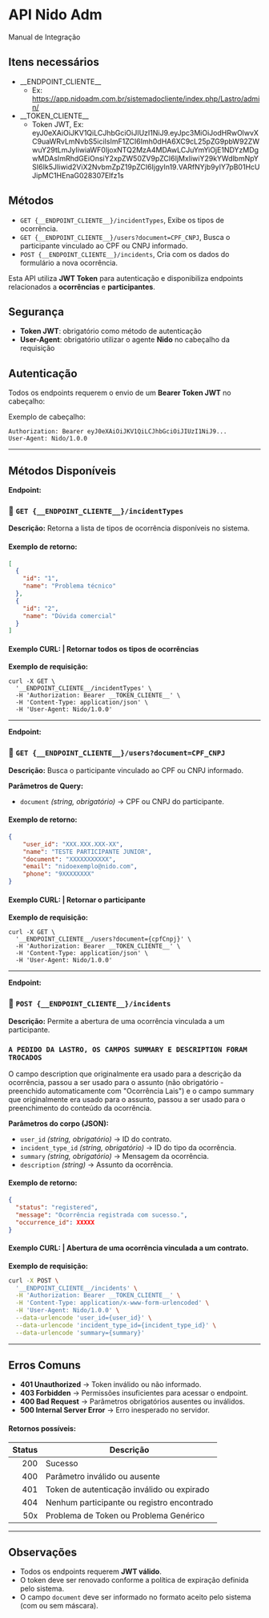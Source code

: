 # API Nido Adm

Manual de Integração

## Itens necessários

- \_\_ENDPOINT_CLIENTE__
  - Ex: https://app.nidoadm.com.br/sistemadocliente/index.php/Lastro/admin/
- \_\_TOKEN_CLIENTE__
  - Token JWT, Ex: eyJ0eXAiOiJKV1QiLCJhbGciOiJIUzI1NiJ9.eyJpc3MiOiJodHRwOlwvXC9uaWRvLmNvbS5iciIsImF1ZCI6Imh0dHA6XC9cL25pZG9pbW92ZWwuY29tLmJyIiwiaWF0IjoxNTQ2MzA4MDAwLCJuYmYiOjE1NDYzMDgwMDAsImRhdGEiOnsiY2xpZW50ZV9pZCI6IjMxIiwiY29kYWdlbmNpYSI6Ik5JIiwid2ViX2NvbmZpZ19pZCI6IjgyIn19.VARfNYjb9yIY7pB01HcUJipMC1HEnaG028307Elfz1s

## Métodos

- `GET {__ENDPOINT_CLIENTE__}/incidentTypes`, Exibe os tipos de ocorrência.
- `GET {__ENDPOINT_CLIENTE__}/users?document=CPF_CNPJ`, Busca o participante vinculado ao CPF ou CNPJ informado.
- `POST {__ENDPOINT_CLIENTE__}/incidents`, Cria com os dados do formulário a nova ocorrência.

Esta API utiliza **JWT Token** para autenticação e disponibiliza endpoints relacionados a **ocorrências** e **participantes**.

## Segurança

- **Token JWT**: obrigatório como método de autenticação
- **User-Agent**: obrigatório utilizar o agente **Nido** no cabeçalho da requisição

## Autenticação

Todos os endpoints requerem o envio de um **Bearer Token JWT** no cabeçalho:

Exemplo de cabeçalho:

```http
Authorization: Bearer eyJ0eXAiOiJKV1QiLCJhbGciOiJIUzI1NiJ9...
User-Agent: Nido/1.0.0
```

---

## Métodos Disponíveis

**Endpoint:**

### 🔹 `GET {__ENDPOINT_CLIENTE__}/incidentTypes`

**Descrição:**
Retorna a lista de tipos de ocorrência disponíveis no sistema.

#### Exemplo de retorno:

```json
[
  {
    "id": "1",
    "name": "Problema técnico"
  },
  {
    "id": "2",
    "name": "Dúvida comercial"
  }
]
```

#### Exemplo CURL: | Retornar todos os tipos de ocorrências

**Exemplo de requisição:**

```shell
curl -X GET \
  '__ENDPOINT_CLIENTE__/incidentTypes' \
  -H 'Authorization: Bearer __TOKEN_CLIENTE__' \
  -H 'Content-Type: application/json' \
  -H 'User-Agent: Nido/1.0.0'
```

---

**Endpoint:**

### 🔹 `GET {__ENDPOINT_CLIENTE__}/users?document=CPF_CNPJ`

**Descrição:**
Busca o participante vinculado ao CPF ou CNPJ informado.

**Parâmetros de Query:**

- `document` *(string, obrigatório)* → CPF ou CNPJ do participante.

#### Exemplo de retorno:

```json
{
    "user_id": "XXX.XXX.XXX-XX",
    "name": "TESTE PARTICIPANTE JUNIOR",
    "document": "XXXXXXXXXXX",
    "email": "nidoexemplo@nido.com",
    "phone": "9XXXXXXXX"
}
```

#### Exemplo CURL: | Retornar o participante

**Exemplo de requisição:**

```shell
curl -X GET \
  '__ENDPOINT_CLIENTE__/users?document={cpfCnpj}' \
  -H 'Authorization: Bearer __TOKEN_CLIENTE__' \
  -H 'Content-Type: application/json' \
  -H 'User-Agent: Nido/1.0.0'
```

---

**Endpoint:**

### 🔹 `POST {__ENDPOINT_CLIENTE__}/incidents`

**Descrição:**
Permite a abertura de uma ocorrência vinculada a um participante.

### `A PEDIDO DA LASTRO, OS CAMPOS SUMMARY E DESCRIPTION FORAM TROCADOS`

O campo description que originalmente era usado para a descrição da ocorrência, passou a ser usado para o assunto (não obrigatório - preenchido automaticamente com "Ocorrência Lais") e o campo summary que originalmente era usado para o assunto, passou a ser usado para o preenchimento do conteúdo da ocorrência. 

**Parâmetros do corpo (JSON):**

- `user_id` *(string, obrigatório)* → ID do contrato.
- `incident_type_id` *(string, obrigatório)* → ID do tipo da ocorrência.
- `summary` *(string, obrigatório)* → Mensagem da ocorrência.
- `description` *(string)* → Assunto da ocorrência.

#### Exemplo de retorno:

```json
{
  "status": "registered",
  "message": "Ocorrência registrada com sucesso.",
  "occurrence_id": XXXXX
}
```

#### Exemplo CURL: | Abertura de uma ocorrência vinculada a um contrato.

**Exemplo de requisição:**

```bash
curl -X POST \
  '__ENDPOINT_CLIENTE__/incidents' \
  -H 'Authorization: Bearer __TOKEN_CLIENTE__' \
  -H 'Content-Type: application/x-www-form-urlencoded' \
  -H 'User-Agent: Nido/1.0.0' \
  --data-urlencode 'user_id={user_id}' \
  --data-urlencode 'incident_type_id={incident_type_id}' \
  --data-urlencode 'summary={summary}'

```

---

## Erros Comuns

- **401 Unauthorized** → Token inválido ou não informado.
- **403 Forbidden** → Permissões insuficientes para acessar o endpoint.
- **400 Bad Request** → Parâmetros obrigatórios ausentes ou inválidos.
- **500 Internal Server Error** → Erro inesperado no servidor.

#### Retornos possíveis:

| Status | Descrição                                   |
| -----: | --------------------------------------------- |
|    200 | Sucesso                                       |
|    400 | Parâmetro inválido ou ausente               |
|    401 | Token de autenticação inválido ou expirado |
|    404 | Nenhum participante ou registro encontrado    |
|    50x | Problema de Token ou Problema Genérico       |

---

## Observações

- Todos os endpoints requerem **JWT válido**.
- O token deve ser renovado conforme a política de expiração definida pelo sistema.
- O campo `document` deve ser informado no formato aceito pelo sistema (com ou sem máscara).
